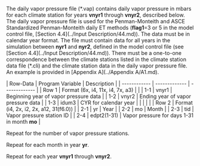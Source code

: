 The daily vapor pressure file (\*.vap) contains daily vapor pressure in mbars for each climate station 
for years **vnyr1** through **vnyr2**, described below. The daily vapor pressure file is used for the Penman-Monteith 
and ASCE Standardized Penman-Monteith daily ET methods (**flag1**=3 or 5 in the model control file, [Section 4.4](../Input Description/44.md)). 
The data must be in calendar year format.  The file must contain data for all years in the simulation between 
**nyr1** and **nyr2**, defined in the model control file (see [Section 4.4](../Input Description/44.md)).  There must be a one-to-one correspondence 
between the climate stations listed in the climate station data file (\*.cli) and the climate station data in 
the daily vapor pressure file.  An example is provided in [Appendix A](../Appendix A/A1.md). 

 | Row-Data | Program Variable | Description |
    | ------------ | ------------- | ------------- |
	| Row 1 | Format (6x, i4, 11x, i4, 7x, a3) | |
	| 1-1 | vnyr1 | Beginning year of vapor pressure data |
	| 1-2 | vnyr2 | Ending year of vapor pressure data |
	| 1-3 | idum3 | CYR for calendar year |
	| | | |
	| Row 2 | Format (i4, 2x, i2, 2x, a12, 31(f6.0)) |
	| 2-1 | yr | Year |
	| 2-2 | mo | Month |
	| 2-3 | tid | Vapor pressure station ID |
	| 2-4 | edpt2(1-31) | Vapor pressure for days 1-31 in month **mo** |
	
Repeat for the number of vapor pressure stations.

Repeat for each month in year **yr**.

Repeat for each year **vnyr1** through **vnyr2**.